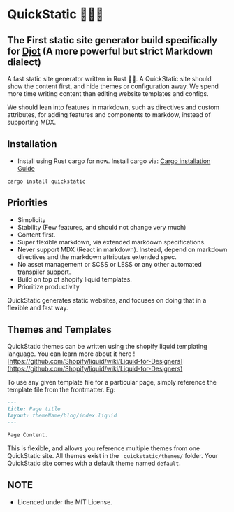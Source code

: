 # QuickStatic 🚀🦀🔥

## The First static site generator build specifically for [Djot](https://djot.net) (A more powerful but strict Markdown dialect)

A fast static site generator written in Rust 🦀🚀.
A QuickStatic site should show the content first, and hide themes or configuration away. 
We spend more time writing content than editing website templates and configs.

We should lean into features in markdown, such as directives and custom attributes, for adding features and components to markdow, instead of supporting MDX.

## Installation

- Install using Rust cargo for now. Install cargo via: [Cargo installation Guide](https://doc.rust-lang.org/cargo/getting-started/installation.html)
```
cargo install quickstatic
```

## Priorities 

- Simplicity 
- Stability (Few features, and should not change very much)
- Content first. 
- Super flexible markdown, via extended markdown specifications.
- Never support MDX (React in markdown). Instead, depend on markdown directives and the markdown attributes extended spec.
- No asset management or SCSS or LESS or any other automated transpiler support. 
- Build on top of shopify liquid templates. 
- Prioritize productivity

QuickStatic generates static websites, and focuses on doing that in a flexible and fast way.


## Themes and Templates 

QuickStatic themes can be written using the shopify liquid templating language. 
You can learn more about it here ![https://github.com/Shopify/liquid/wiki/Liquid-for-Designers](https://github.com/Shopify/liquid/wiki/Liquid-for-Designers)

To use any given template file for a particular page, simply reference the template file from the frontmatter. 
Eg:

```markdown
---
title: Page title
layout: themeName/blog/index.liquid
---

Page Content.

```

This is flexible, and allows you reference multiple themes from one QuickStatic site.
All themes exist in the `_quickstatic/themes/` folder. Your QuickStatic site comes with a default theme named `default`.


## NOTE 
- Licenced under the MIT License. 
